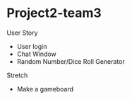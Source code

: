 # Project2-team3
User Story
- User login
- Chat Window 
- Random Number/Dice Roll Generator

Stretch
- Make a gameboard
